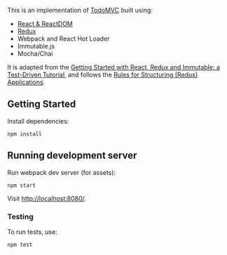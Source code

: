 This is an implementation of [TodoMVC](http://todomvc.com/) built using:

- [React & ReactDOM](http://facebook.github.io/react/)
- [Redux](https://github.com/rackt/redux)
- Webpack and React Hot Loader
- Immutable.js
- Mocha/Chai

It is adapted from the [Getting Started with React, Redux and Immutable: a Test-Driven Tutorial](http://www.theodo.fr/blog/2016/03/getting-started-with-react-redux-and-immutable-a-test-driven-tutorial-part-1), and follows the [Rules for Structuring (Redux) Applications](http://jaysoo.ca/2016/02/28/organizing-redux-application/).

## Getting Started

Install dependencies:

```
npm install
```

## Running development server

Run webpack dev server (for assets):

```
npm start
```

Visit [http://localhost:8080/](http://localhost:8080/).

### Testing

To run tests, use:

```
npm test
```
